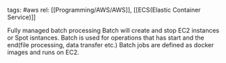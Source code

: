 tags: #aws 
rel: [[Programming/AWS/AWS]], [[ECS(Elastic Container Service)]]

Fully managed batch processing
Batch will create and stop EC2 instances or Spot isntances.
Batch is used for operations that has start and the end(file processing, data transfer etc.)
Batch jobs are defined as docker images and runs on EC2.